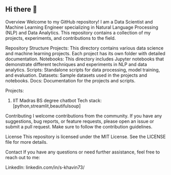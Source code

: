 ## Hi there 👋

Overview
Welcome to my GitHub repository! I am a Data Scientist and Machine Learning Engineer specializing in Natural Language Processing (NLP) and Data Analytics. This repository contains a collection of my projects, experiments, and contributions to the field.

Repository Structure
Projects: This directory contains various data science and machine learning projects. Each project has its own folder with detailed documentation.
Notebooks: This directory includes Jupyter notebooks that demonstrate different techniques and experiments in NLP and data analytics.
Scripts: Standalone scripts for data processing, model training, and evaluation.
Datasets: Sample datasets used in the projects and notebooks.
Docs: Documentation for the projects and scripts.

Projects:
1. IIT Madras BS degree chatbot
   Tech stack: [python,streamlit,beautifulsoup]


Contributing
I welcome contributions from the community. If you have any suggestions, bug reports, or feature requests, please open an issue or submit a pull request. Make sure to follow the contribution guidelines.

License
This repository is licensed under the MIT License. See the LICENSE file for more details.

Contact
If you have any questions or need further assistance, feel free to reach out to me:

LinkedIn: linkedin.com/in/s-khavin73/
